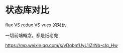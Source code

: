 # 状态库对比



flux	VS  redux	VS  vuex	的对比

一切前端概念，都是纸老虎

https://mp.weixin.qq.com/s/vDqbnfUyL1IZrNb-cIq_Hw



